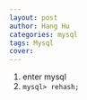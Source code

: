 ```yaml
---
layout: post
author: Hang Hu
categories: mysql
tags: Mysql 
cover: 
---
```


1. enter mysql
2. `mysql> rehash;`
